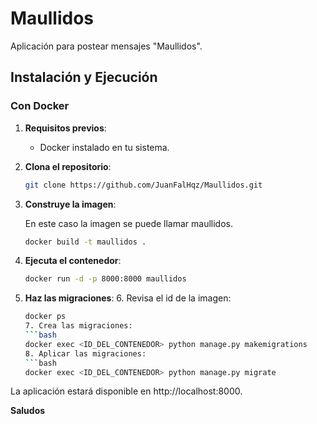 # Maullidos

Aplicación para postear mensajes "Maullidos".
## Instalación y Ejecución

### Con Docker

1. **Requisitos previos**:
   - Docker instalado en tu sistema.

2. **Clona el repositorio**:
   ```bash
   git clone https://github.com/JuanFalHqz/Maullidos.git
3. **Construye la imagen**:
   
   En este caso la imagen se puede llamar maullidos.
   ```bash
   docker build -t maullidos .
4. **Ejecuta el contenedor**:
   ```bash
   docker run -d -p 8000:8000 maullidos 

5. **Haz las migraciones**:
   6. Revisa el id de la imagen:
      ```bash
      docker ps
   7. Crea las migraciones:
      ```bash
      docker exec <ID_DEL_CONTENEDOR> python manage.py makemigrations
   8. Aplicar las migraciones:
      ```bash
      docker exec <ID_DEL_CONTENEDOR> python manage.py migrate

La aplicación estará disponible en http://localhost:8000.

**Saludos**
